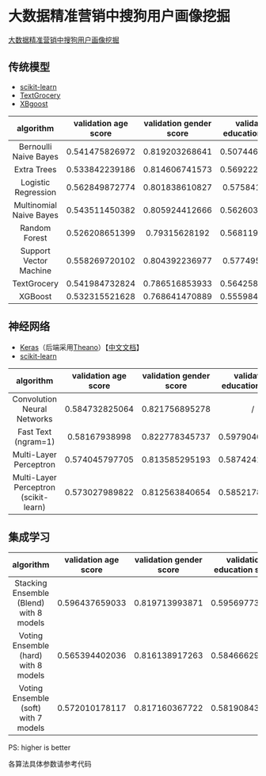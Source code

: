 # 大数据精准营销中搜狗用户画像挖掘

[大数据精准营销中搜狗用户画像挖掘](http://www.datafountain.cn/data/science/player/competition/detail/description/239)

## 传统模型

- [scikit-learn](http://scikit-learn.org/)
- [TextGrocery](http://textgrocery.readthedocs.io/zh/latest/)
- [XBgoost](http://xgboost.readthedocs.io/en/latest/)

algorithm|validation age score|validation gender score|validation education score|validation final score|final score
:-:|:-:|:-:|:-:|:-:|:-:
Bernoulli Naive Bayes|0.541475826972|0.819203268641|0.507446221732|0.622708439115|/
Extra Trees|0.533842239186|0.814606741573|0.569222283508|0.639223754756|/
Logistic Regression|0.562849872774|0.801838610827|0.57584114727|0.64684321029|/
Multinomial Naive Bayes|0.543511450382|0.805924412666|0.562603419746|0.637346427598|/
Random Forest|0.526208651399|0.79315628192|0.568119139548|0.629161357623|/
Support Vector Machine|0.558269720102|0.804392236977|0.57749586321|0.646719273429|/
TextGrocery|0.541984732824|0.786516853933|0.564258135687|0.630919907481|/
XGBoost|0.532315521628|0.768641470889|0.555984555985|0.618980516167|/

## 神经网络

- [Keras](https://keras.io/)（后端采用[Theano](http://www.deeplearning.net/software/theano/)）【[中文文档](http://keras-cn.readthedocs.io/en/latest/)】
- [scikit-learn](http://scikit-learn.org/)

algorithm|validation age score|validation gender score|validation education score|validation final score|final score
:-:|:-:|:-:|:-:|:-:|:-:
Convolution Neural Networks|0.584732825064|0.821756895278|/|/|/
Fast Text (ngram=1)|0.58167938998|0.822778345737|0.597904026673|0.667453920797|/
Multi-Layer Perceptron|0.574045797705|0.813585295193|0.587424156551|0.658351749816|/
Multi-Layer Perceptron (scikit-learn)|0.573027989822|0.812563840654|0.585217870932|0.656936567136|/

## 集成学习

algorithm|validation age score|validation gender score|validation education score|validation final score|final score
:-:|:-:|:-:|:-:|:-:|:-:
Stacking Ensemble (Blend) with 8 models|0.596437659033|0.819713993871|0.595697738555|0.67061646382|/
Voting Ensemble (hard) with 8 models|0.565394402036|0.816138917263|0.584666298952|0.65539987275|/
Voting Ensemble (soft) with 7 models|0.572010178117|0.817160367722|0.581908439051|0.657026328297|/

PS: higher is better

各算法具体参数请参考代码
